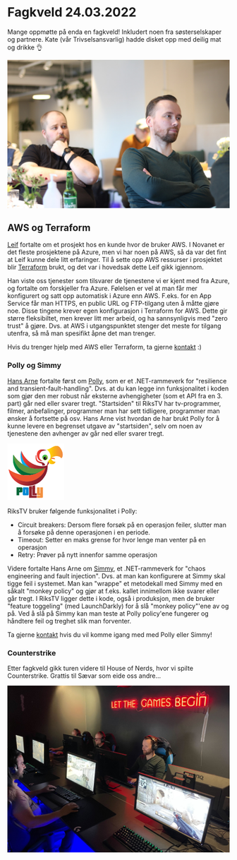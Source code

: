 # Fagkveld 24.03.2022

Mange oppmøtte på enda en fagkveld! Inkludert noen fra søsterselskaper og partnere. Kate (vår Trivselsansvarlig) hadde disket opp med deilig mat og drikke :ok_hand:

![Fagkveld på kontoret](https://github.com/novanet/fagkvelder/blob/master/docs/20220324/content/kontoret.jpg)

## AWS og Terraform

[Leif](https://novanet.no/menneskene/leif-larsen) fortalte om et prosjekt hos en kunde hvor de bruker AWS. I Novanet er det fleste prosjektene på Azure, men vi har noen på AWS, så da var det fint at Leif kunne dele litt erfaringer. Til å sette opp AWS ressurser i prosjektet blir [Terraform](https://www.terraform.io/) brukt, og det var i hovedsak dette Leif gikk igjennom.

Han viste oss tjenester som tilsvarer de tjenestene vi er kjent med fra Azure, og fortalte om forskjeller fra Azure. Følelsen er vel at man får mer konfigurert og satt opp automatisk i Azure enn AWS. F.eks. for en App Service får man HTTPS, en public URL og FTP-tilgang uten å måtte gjøre noe. Disse tingene krever egen konfigurasjon i Terraform for AWS. Dette gir større fleksibiltet, men krever litt mer arbeid, og ha sannsynligvis med "zero trust" å gjøre. Dvs. at AWS i utgangspunktet stenger det meste for tilgang utenfra, så må man spesifikt åpne det man trenger.

Hvis du trenger hjelp med AWS eller Terraform, ta gjerne [kontakt](mailto:cto@novanet.no) :)

### Polly og Simmy

[Hans Arne](https://novanet.no/menneskene/hans-arne-vartdal) fortalte først om [Polly](https://github.com/App-vNext/Polly), som er et .NET-rammeverk for "resilience and transient-fault-handling". Dvs. at du kan legge inn funksjonalitet i koden som gjør den mer robust når eksterne avhengigheter (som et API fra en 3. part) går ned eller svarer tregt. "Startsiden" til RiksTV har tv-programmer, filmer, anbefalinger, programmer man har sett tidligere, programmer man ønsker å fortsette på osv. Hans Arne vist hvordan de har brukt Polly for å kunne levere en begrenset utgave av "startsiden", selv om noen av tjenestene den avhenger av går ned eller svarer tregt.

![Fagkveld på kontoret](https://github.com/novanet/fagkvelder/blob/master/docs/20220324/content/polly.png)

RiksTV bruker følgende funksjonalitet i Polly:

- Circuit breakers: Dersom flere forsøk på en operasjon feiler, slutter man å forsøke på denne operasjonen i en periode.
- Timeout: Setter en maks grense for hvor lenge man venter på en operasjon
- Retry: Prøver på nytt innenfor samme operasjon

Videre fortalte Hans Arne om [Simmy](https://github.com/Polly-Contrib/Simmy), et .NET-rammeverk for "chaos engineering and fault injection". Dvs. at man kan konfigurere at Simmy skal tigge feil i systemet. Man kan "wrappe" et metodekall med Simmy med en såkalt "monkey policy" og gjør at f.eks. kallet innimellom ikke svarer eller går tregt. I RiksTV ligger dette i kode, også i produksjon, men de bruker "feature toggeling" (med LaunchDarkly) for å slå "monkey policy"'ene av og på. Ved å slå på Simmy kan man teste at Polly policy'ene fungerer og håndtere feil og treghet slik man forventer.

Ta gjerne [kontakt](mailto:cto@novanet.no) hvis du vil komme igang med med Polly eller Simmy!

### Counterstrike

Etter fagkveld gikk turen videre til House of Nerds, hvor vi spilte Counterstrike. Grattis til Sævar som eide oss andre...

![Counterstrike spilling](https://github.com/novanet/fagkvelder/blob/master/docs/20220324/content/houseofnerds.jpg)
